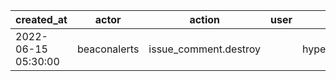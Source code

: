 |          created_at | actor        | action                | user | repo             |
| ------------------- | ------------ | --------------------- | ---- | ---------------- |
| 2022-06-15 05:30:00 | beaconalerts | issue_comment.destroy |      | hyperledger/besu |
